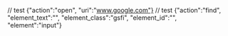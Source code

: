 // test {"action":"open", "uri":"www.google.com"}
// test {"action":"find", "element_text":"", "element_class":"gsfi", "element_id":"", "element":"input"}